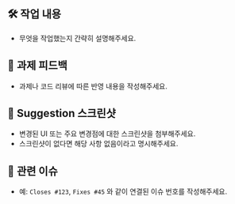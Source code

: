 ## 🛠️ 작업 내용
- 무엇을 작업했는지 간략히 설명해주세요.

## 💬 과제 피드백
- 과제나 코드 리뷰에 따른 반영 내용을 작성해주세요.

## 📸 Suggestion 스크린샷
- 변경된 UI 또는 주요 변경점에 대한 스크린샷을 첨부해주세요.
- 스크린샷이 없다면 해당 사항 없음이라고 명시해주세요.

## 🔗 관련 이슈
- 예: `Closes #123`, `Fixes #45` 와 같이 연결된 이슈 번호를 작성해주세요.
